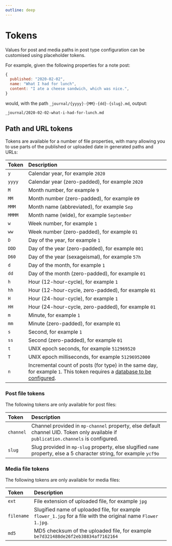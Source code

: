 ```yaml
---
outline: deep
---
```


# Tokens

Values for post and media paths in post type configuration can be customised using placeholder tokens.

For example, given the following properties for a note post:

```js
{
  published: "2020-02-02",
  name: "What I had for lunch",
  content: "I ate a cheese sandwich, which was nice.",
}
```

would, with the path `_journal/{yyyy}-{MM}-{dd}-{slug}.md`, output:

```txt
_journal/2020-02-02-what-i-had-for-lunch.md
```

## Path and URL tokens

Tokens are available for a number of file properties, with many allowing you to use parts of the published or uploaded date in generated paths and URLs:

| Token | Description |
| :---- | :---------- |
| `y` | Calendar year, for example `2020` |
| `yyyy` | Calendar year (zero-padded), for example `2020` |
| `M` | Month number, for example `9` |
| `MM` | Month number (zero-padded), for example `09` |
| `MMM` | Month name (abbreviated), for example `Sep` |
| `MMMM` | Month name (wide), for example `September` |
| `w` | Week number, for example `1` |
| `ww` | Week number (zero-padded), for example `01` |
| `D` | Day of the year, for example `1` |
| `DDD` | Day of the year (zero-padded), for example `001` |
| `D60` | Day of the year (sexageismal), for example `57h` |
| `d` | Day of the month, for example `1` |
| `dd` | Day of the month (zero-padded), for example `01` |
| `h` | Hour (12-hour-cycle), for example `1` |
| `hh` | Hour (12-hour-cycle, zero-padded), for example `01` |
| `H` | Hour (24-hour-cycle), for example `1` |
| `HH` | Hour (24-hour-cycle, zero-padded), for example `01` |
| `m` | Minute, for example `1` |
| `mm` | Minute (zero-padded), for example `01` |
| `s` | Second, for example `1` |
| `ss` | Second (zero-padded), for example `01` |
| `t` | UNIX epoch seconds, for example `512969520` |
| `T` | UNIX epoch milliseconds, for example `51296952000` |
| `n` | Incremental count of posts (for type) in the same day, for example `1`. This token requires a [database to be configured](https://getindiekit.com/configuration/#application-mongodburl-url). |

### Post file tokens

The following tokens are only available for post files:

| Token | Description |
| :---- | :---------- |
| `channel` | Channel provided in `mp-channel` property, else default channel UID. Token only available if `publication.channels` is configured. |
| `slug` | Slug provided in `mp-slug` property, else slugified `name` property, else a 5 character string, for example `ycf9o` |

### Media file tokens

The following tokens are only available for media files:

| Token | Description |
| :---- | :---------- |
| `ext` | File extension of uploaded file, for example `jpg` |
| `filename` | Slugified name of uploaded file, for example `flower_1.jpg` for a file with the original name `Flower 1.jpg`. |
| `md5` | MD5 checksum of the uploaded file, for example `be7d321488de26f2eb38834af7162164` |

